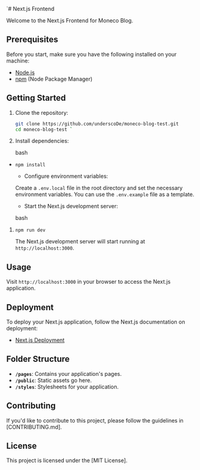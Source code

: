 `# Next.js Frontend

Welcome to the Next.js Frontend for Moneco Blog.

## Prerequisites

Before you start, make sure you have the following installed on your machine:

- [Node.js](https://nodejs.org/)
- [npm](https://www.npmjs.com/) (Node Package Manager)

## Getting Started

1. Clone the repository:

   ```bash
   git clone https://github.com/underscoDe/moneco-blog-test.git
   cd moneco-blog-test `

1.  Install dependencies:

    bash

-   `npm install`

    -   Configure environment variables:

    Create a `.env.local` file in the root directory and set the necessary environment variables. You can use the `.env.example` file as a template.

    -   Start the Next.js development server:

    bash

1.  `npm run dev`

    The Next.js development server will start running at `http://localhost:3000`.

Usage
-----

Visit `http://localhost:3000` in your browser to access the Next.js application.

Deployment
----------

To deploy your Next.js application, follow the Next.js documentation on deployment:

-   [Next.js Deployment](https://nextjs.org/docs/deployment)

Folder Structure
----------------

-   **`/pages`**: Contains your application's pages.
-   **`/public`**: Static assets go here.
-   **`/styles`**: Stylesheets for your application.

Contributing
------------

If you'd like to contribute to this project, please follow the guidelines in [CONTRIBUTING.md].

License
-------

This project is licensed under the [MIT License].
